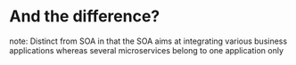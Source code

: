 #  And the difference?

note:
    Distinct from SOA in that the SOA aims at integrating various business applications whereas several microservices belong to one application only
